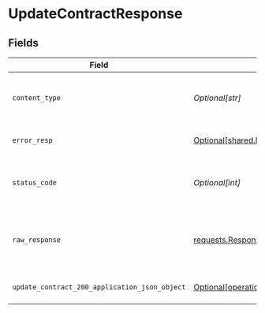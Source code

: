 # UpdateContractResponse


## Fields

| Field                                                                                                                    | Type                                                                                                                     | Required                                                                                                                 | Description                                                                                                              |
| ------------------------------------------------------------------------------------------------------------------------ | ------------------------------------------------------------------------------------------------------------------------ | ------------------------------------------------------------------------------------------------------------------------ | ------------------------------------------------------------------------------------------------------------------------ |
| `content_type`                                                                                                           | *Optional[str]*                                                                                                          | :heavy_check_mark:                                                                                                       | HTTP response content type for this operation                                                                            |
| `error_resp`                                                                                                             | [Optional[shared.ErrorResp]](undefined/models/shared/errorresp.md)                                                       | :heavy_minus_sign:                                                                                                       | Could not authenticate the user                                                                                          |
| `status_code`                                                                                                            | *Optional[int]*                                                                                                          | :heavy_check_mark:                                                                                                       | HTTP response status code for this operation                                                                             |
| `raw_response`                                                                                                           | [requests.Response](https://requests.readthedocs.io/en/latest/api/#requests.Response)                                    | :heavy_minus_sign:                                                                                                       | Raw HTTP response; suitable for custom response parsing                                                                  |
| `update_contract_200_application_json_object`                                                                            | [Optional[operations.UpdateContract200ApplicationJSON]](undefined/models/operations/updatecontract200applicationjson.md) | :heavy_minus_sign:                                                                                                       | Updated the contract successfully.                                                                                       |